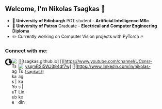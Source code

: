 ## Welcome, I'm Nikolas Tsagkas 👋 
- 📜 **University of Edinburgh** PGT student - **Artificial Intelligence MSc**
- 📜 **University of Patras** Graduate - **Electrical and Computer Engineering Diploma**
- ✏️ Currently working on Computer Vision projects with PyTorch 🔥 

### Connect with me:
[<img align="left" alt="tsagkas.github.io" width="22px" src="https://raw.githubusercontent.com/iconic/open-iconic/master/svg/globe.svg" />][tsagkas.github.io]
[<img align="left" alt="Tsagkas | YouTube" width="22px" src="https://cdn.jsdelivr.net/npm/simple-icons@v3/icons/youtube.svg" />][https://www.youtube.com/channel/UCxnsr-ysqmBSI5WJ384df7w]
[<img align="left" alt="Tsagkas | LinkedIn" width="22px" src="https://cdn.jsdelivr.net/npm/simple-icons@v3/icons/linkedin.svg" />][https://www.linkedin.com/in/nikolas-tsagkas/]

<br />


